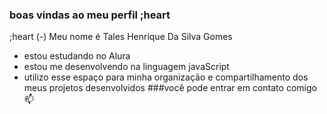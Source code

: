 ### boas vindas ao meu perfil ;heart 
;heart 
(-) Meu nome é Tales Henrique Da Silva Gomes

- estou estudando no Alura
- estou me desenvolvendo na linguagem javaScript
- utilizo esse espaço para minha organização e compartilhamento dos meus projetos desenvolvidos
  ###você pode entrar em contato comigo
  📫
